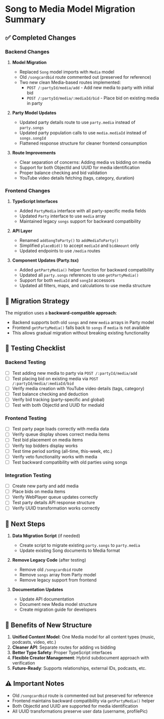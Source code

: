 # Song to Media Model Migration Summary

## ✅ Completed Changes

### Backend Changes

1. **Model Migration**
   - Replaced `Song` model imports with `Media` model
   - Old `/songcardbid` route commented out (preserved for reference)
   - Two new clean Media-based routes implemented:
     - `POST /:partyId/media/add` - Add new media to party with initial bid
     - `POST /:partyId/media/:mediaId/bid` - Place bid on existing media in party

2. **Party Model Updates**
   - Updated party details route to use `party.media` instead of `party.songs`
   - Updated party population calls to use `media.mediaId` instead of `songs.songId`
   - Flattened response structure for cleaner frontend consumption

3. **Route Improvements**
   - Clear separation of concerns: Adding media vs bidding on media
   - Support for both ObjectId and UUID for media identification
   - Proper balance checking and bid validation
   - YouTube video details fetching (tags, category, duration)

### Frontend Changes

1. **TypeScript Interfaces**
   - Added `PartyMedia` interface with all party-specific media fields
   - Updated `Party` interface to use `media` array
   - Maintained legacy `songs` support for backward compatibility

2. **API Layer**
   - Renamed `addSongToParty()` to `addMediaToParty()`
   - Simplified `placeBid()` to accept `mediaId` and `bidAmount` only
   - Updated endpoints to use `/media` routes

3. **Component Updates (Party.tsx)**
   - Added `getPartyMedia()` helper function for backward compatibility
   - Updated all `party.songs` references to use `getPartyMedia()`
   - Support for both `mediaId` and `songId` accessors
   - Updated all filters, maps, and calculations to use media structure

## 🔄 Migration Strategy

The migration uses a **backward-compatible approach**:
- Backend supports both old `songs` and new `media` arrays in Party model
- Frontend `getPartyMedia()` falls back to `songs` if `media` is not available
- This allows gradual migration without breaking existing functionality

## 🧪 Testing Checklist

### Backend Testing
- [ ] Test adding new media to party via `POST /:partyId/media/add`
- [ ] Test placing bid on existing media via `POST /:partyId/media/:mediaId/bid`
- [ ] Verify media creation with YouTube video details (tags, category)
- [ ] Test balance checking and deduction
- [ ] Verify bid tracking (party-specific and global)
- [ ] Test with both ObjectId and UUID for mediaId

### Frontend Testing
- [ ] Test party page loads correctly with media data
- [ ] Verify queue display shows correct media items
- [ ] Test bid placement on media items
- [ ] Verify top bidders display works
- [ ] Test time period sorting (all-time, this-week, etc.)
- [ ] Verify veto functionality works with media
- [ ] Test backward compatibility with old parties using songs

### Integration Testing
- [ ] Create new party and add media
- [ ] Place bids on media items
- [ ] Verify WebPlayer queue updates correctly
- [ ] Test party details API response structure
- [ ] Verify UUID transformation works correctly

## 📝 Next Steps

1. **Data Migration Script** (if needed)
   - Create script to migrate existing `party.songs` to `party.media`
   - Update existing Song documents to Media format

2. **Remove Legacy Code** (after testing)
   - Remove old `/songcardbid` route
   - Remove `songs` array from Party model
   - Remove legacy support from frontend

3. **Documentation Updates**
   - Update API documentation
   - Document new Media model structure
   - Create migration guide for developers

## 🎯 Benefits of New Structure

1. **Unified Content Model**: One Media model for all content types (music, podcasts, video, etc.)
2. **Cleaner API**: Separate routes for adding vs bidding
3. **Better Type Safety**: Proper TypeScript interfaces
4. **Flexible Creator Management**: Hybrid subdocument approach with verification
5. **Future-Ready**: Supports relationships, external IDs, podcasts, etc.

## ⚠️ Important Notes

- Old `/songcardbid` route is commented out but preserved for reference
- Frontend maintains backward compatibility via `getPartyMedia()` helper
- Both ObjectId and UUID are supported for media identification
- All UUID transformations preserve user data (username, profilePic)
